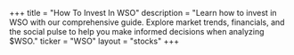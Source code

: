 +++
title = "How To Invest In WSO"
description = "Learn how to invest in WSO with our comprehensive guide. Explore market trends, financials, and the social pulse to help you make informed decisions when analyzing $WSO."
ticker = "WSO"
layout = "stocks"
+++

